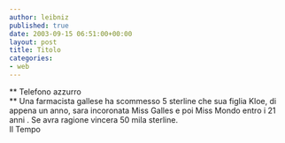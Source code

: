 ```yaml
---
author: leibniz
published: true
date: 2003-09-15 06:51:00+00:00
layout: post
title: Titolo
categories:
- web
---
```


   ** Telefono azzurro   
**   Una farmacista gallese ha scommesso 5 sterline che sua figlia Kloe, di appena un anno, sara incoronata Miss Galles e poi Miss Mondo entro i 21 anni . Se avra ragione vincera 50 mila sterline.   
Il Tempo
